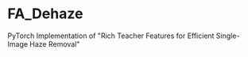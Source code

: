 # FA_Dehaze
PyTorch Implementation of "Rich Teacher Features for Efficient Single-Image Haze Removal"
